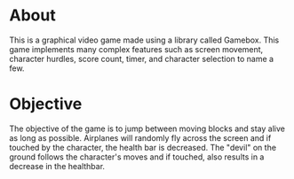 # About
This is a graphical video game made using a library called Gamebox. This game implements many complex features such as screen movement, character hurdles, score count, timer, and character selection to name a few. 
# Objective
The objective of the game is to jump between moving blocks and stay alive as long as possible. Airplanes will randomly fly across the screen and if touched by the character, the health bar is decreased. The "devil" on the ground follows the character's moves and if touched, also results in a decrease in the healthbar.
